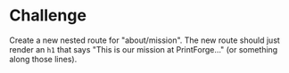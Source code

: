 Challenge
=========

Create a new nested route for "about/mission".
The new route should just render an `h1` that says "This is our mission at PrintForge..."
(or something along those lines).